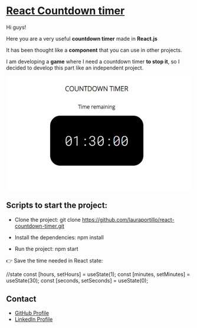 # [React Countdown timer](https://lauraportillo.github.io/react-countdown-timer/)

Hi guys!

Here you are a very useful **countdown timer** made in **React.js**

It has been thought like a **component** that you can use in other projects.

I am developing a **game** where I need a countdown timer **to stop it**, so I decided to develop this part like an independent project.

<img align="center" src="https://github.com/lauraportillo/react-countdown-timer/blob/master/src/images/readme/gameStart.JPG">

## Scripts to start the project:

- Clone the project:
  git clone https://github.com/lauraportillo/react-countdown-timer.git

- Install the dependencies:
  npm install

- Run the project:
  npm start

👉 Save the time needed in React state:

//state
const [hours, setHours] = useState(1);
const [minutes, setMinutes] = useState(30);
const [seconds, setSeconds] = useState(0);

## Contact

- [GitHub Profile](https://github.com/lauraportillo)
- [LinkedIn Profile](https://www.linkedin.com/in/laura-portillo-rodr%C3%ADguez/)
